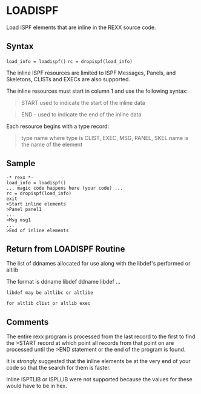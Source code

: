 # LOADISPF
Load ISPF elements that are inline in the REXX source code.

## Syntax
`load_info = loadispf()`
`rc = dropispf(load_info)`

The inline ISPF resources are limited to ISPF Messages, Panels, and
Skeletons, CLISTs and EXECs are also supported.

The inline resources must start in column 1 and use the following
syntax:

>START    used to indicate the start of the inline data

>END    - used to indicate the end of the inline data

Each resource begins with a type record:
>type name
   where type is CLIST, EXEC, MSG, PANEL, SKEL name is the name of the element

## Sample
```
-* rexx *-
load_info = loadispf()
... magic code happens here (your code) ...
rc = dropispf(load_info)
exit
>Start inline elements
>Panel panel1
...
>Msg msg1
...
>End of inline elements
```
## Return from LOADISPF Routine
The list of ddnames allocated for use along with the libdef's performed
or altlib

The format is ddname libdef ddname libdef ...

    libdef may be altlibc or altlibe

    for altlib clist or altlib exec

## Comments
The entire rexx program is processed from the
last record to the first to find the >START
record at which point all records from that
point on are processed until the >END
statement or the end of the program is found.

It is *strongly* suggested that the inline
elements be at the very end of your code so
that the search for them is faster.

Inline ISPTLIB or ISPLLIB were not supported
because the values for these would have to be
in hex.

